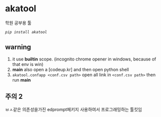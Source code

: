 # akatool
학원 공부용 툴

*`pip install akatool`*

## warning

1. it use __builtin__ scope. (incognito chrome opener in windows, because of that env is win)
2. __main__ also open a [codeup.kr] and then open python shell
3. `akatool.confapp <conf.csv path>` open all link in `<conf.csv path>` then run __main__

## 주의 2

ㅂㅅ같은 의존성을가진 edprompt페키지 사용하여서 프로그래밍하는 툴킷임

